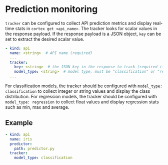 # Prediction monitoring

`tracker` can be configured to collect API prediction metrics and display real-time stats in `cortex get <api_name>`. The tracker looks for scalar values in the response payload. If the response payload is a JSON object, `key` can be set to extract the desired scalar value.

```yaml
- kind: api
  name: <string>  # API name (required)
  ...
  tracker:
    key: <string>  # the JSON key in the response to track (required if the response payload is a JSON object)
    model_type: <string>  # model type, must be "classification" or "regression" (required)
  ...
```

For classification models, the tracker should be configured with `model_type: classification` to collect integer or string values and display the class distribution. For regression models, the tracker should be configured with `model_type: regression` to collect float values and display regression stats such as min, max and average.

## Example

```yaml
- kind: api
  name: iris
  predictor:
    path: predictor.py
  tracker:
    model_type: classification
```

